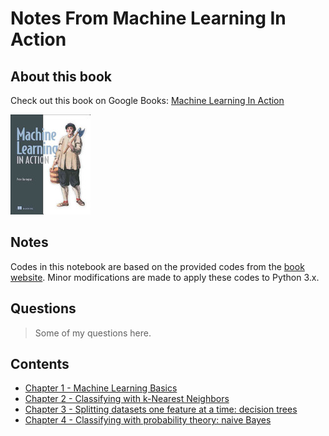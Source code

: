 # Notes From Machine Learning In Action

## About this book

Check out this book on Google Books: [Machine Learning In Action](https://books.google.com/books?id=2d7RXwAACAAJ&dq=machine+learning+in+action&hl=en&sa=X&ved=0ahUKEwjj58yXzOfbAhUC7p8KHZvmAs0Q6AEIKTAA)

![Machine Learning In Action](cover.jpeg)

## Notes

Codes in this notebook are based on the provided codes from the [book website](https://www.manning.com/books/machine-learning-in-action). Minor modifications are made to apply these codes to Python 3.x.

## Questions

> Some of my questions here.

## Contents

* [Chapter 1 - Machine Learning Basics](c1-machine-learning-basics.md)
* [Chapter 2 - Classifying with k-Nearest Neighbors](c2-classifying-with-knearest-neighbors.md)
* [Chapter 3 - Splitting datasets one feature at a time: decision trees](c3-decision-trees.md)
* [Chapter 4 - Classifying with probability theory: naive Bayes](c4-naive-bayes.md)
